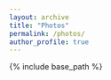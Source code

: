```yaml
---
layout: archive
title: "Photos"
permalink: /photos/
author_profile: true
---
```


{% include base_path %}




